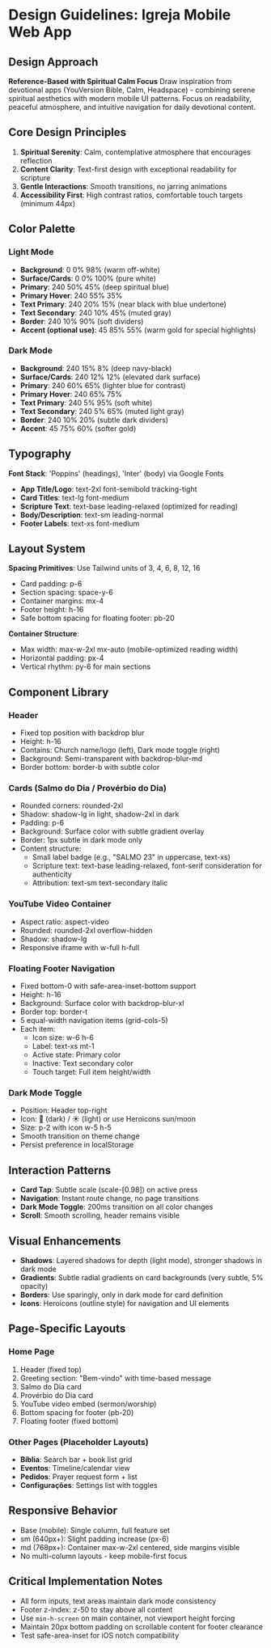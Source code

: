 # Design Guidelines: Igreja Mobile Web App

## Design Approach
**Reference-Based with Spiritual Calm Focus**
Draw inspiration from devotional apps (YouVersion Bible, Calm, Headspace) - combining serene spiritual aesthetics with modern mobile UI patterns. Focus on readability, peaceful atmosphere, and intuitive navigation for daily devotional content.

## Core Design Principles
1. **Spiritual Serenity**: Calm, contemplative atmosphere that encourages reflection
2. **Content Clarity**: Text-first design with exceptional readability for scripture
3. **Gentle Interactions**: Smooth transitions, no jarring animations
4. **Accessibility First**: High contrast ratios, comfortable touch targets (minimum 44px)

## Color Palette

### Light Mode
- **Background**: 0 0% 98% (warm off-white)
- **Surface/Cards**: 0 0% 100% (pure white)
- **Primary**: 240 50% 45% (deep spiritual blue)
- **Primary Hover**: 240 55% 35%
- **Text Primary**: 240 20% 15% (near black with blue undertone)
- **Text Secondary**: 240 10% 45% (muted gray)
- **Border**: 240 10% 90% (soft dividers)
- **Accent (optional use)**: 45 85% 55% (warm gold for special highlights)

### Dark Mode
- **Background**: 240 15% 8% (deep navy-black)
- **Surface/Cards**: 240 12% 12% (elevated dark surface)
- **Primary**: 240 60% 65% (lighter blue for contrast)
- **Primary Hover**: 240 65% 75%
- **Text Primary**: 240 5% 95% (soft white)
- **Text Secondary**: 240 5% 65% (muted light gray)
- **Border**: 240 10% 20% (subtle dark dividers)
- **Accent**: 45 75% 60% (softer gold)

## Typography
**Font Stack**: 'Poppins' (headings), 'Inter' (body) via Google Fonts

- **App Title/Logo**: text-2xl font-semibold tracking-tight
- **Card Titles**: text-lg font-medium
- **Scripture Text**: text-base leading-relaxed (optimized for reading)
- **Body/Description**: text-sm leading-normal
- **Footer Labels**: text-xs font-medium

## Layout System
**Spacing Primitives**: Use Tailwind units of 3, 4, 6, 8, 12, 16
- Card padding: p-6
- Section spacing: space-y-6
- Container margins: mx-4
- Footer height: h-16
- Safe bottom spacing for floating footer: pb-20

**Container Structure**:
- Max width: max-w-2xl mx-auto (mobile-optimized reading width)
- Horizontal padding: px-4
- Vertical rhythm: py-6 for main sections

## Component Library

### Header
- Fixed top position with backdrop blur
- Height: h-16
- Contains: Church name/logo (left), Dark mode toggle (right)
- Background: Semi-transparent with backdrop-blur-md
- Border bottom: border-b with subtle color

### Cards (Salmo do Dia / Provérbio do Dia)
- Rounded corners: rounded-2xl
- Shadow: shadow-lg in light, shadow-2xl in dark
- Padding: p-6
- Background: Surface color with subtle gradient overlay
- Border: 1px subtle in dark mode only
- Content structure:
  - Small label badge (e.g., "SALMO 23" in uppercase, text-xs)
  - Scripture text: text-base leading-relaxed, font-serif consideration for authenticity
  - Attribution: text-sm text-secondary italic

### YouTube Video Container
- Aspect ratio: aspect-video
- Rounded: rounded-2xl overflow-hidden
- Shadow: shadow-lg
- Responsive iframe with w-full h-full

### Floating Footer Navigation
- Fixed bottom-0 with safe-area-inset-bottom support
- Height: h-16
- Background: Surface color with backdrop-blur-xl
- Border top: border-t
- 5 equal-width navigation items (grid-cols-5)
- Each item:
  - Icon size: w-6 h-6
  - Label: text-xs mt-1
  - Active state: Primary color
  - Inactive: Text secondary color
  - Touch target: Full item height/width

### Dark Mode Toggle
- Position: Header top-right
- Icon: 🌙 (dark) / ☀️ (light) or use Heroicons sun/moon
- Size: p-2 with icon w-5 h-5
- Smooth transition on theme change
- Persist preference in localStorage

## Interaction Patterns
- **Card Tap**: Subtle scale (scale-[0.98]) on active press
- **Navigation**: Instant route change, no page transitions
- **Dark Mode Toggle**: 200ms transition on all color changes
- **Scroll**: Smooth scrolling, header remains visible

## Visual Enhancements
- **Shadows**: Layered shadows for depth (light mode), stronger shadows in dark mode
- **Gradients**: Subtle radial gradients on card backgrounds (very subtle, 5% opacity)
- **Borders**: Use sparingly, only in dark mode for card definition
- **Icons**: Heroicons (outline style) for navigation and UI elements

## Page-Specific Layouts

### Home Page
1. Header (fixed top)
2. Greeting section: "Bem-vindo" with time-based message
3. Salmo do Dia card
4. Provérbio do Dia card  
5. YouTube video embed (sermon/worship)
6. Bottom spacing for footer (pb-20)
7. Floating footer (fixed bottom)

### Other Pages (Placeholder Layouts)
- **Bíblia**: Search bar + book list grid
- **Eventos**: Timeline/calendar view
- **Pedidos**: Prayer request form + list
- **Configurações**: Settings list with toggles

## Responsive Behavior
- Base (mobile): Single column, full feature set
- sm (640px+): Slight padding increase (px-6)
- md (768px+): Container max-w-2xl centered, side margins visible
- No multi-column layouts - keep mobile-first focus

## Critical Implementation Notes
- All form inputs, text areas maintain dark mode consistency
- Footer z-index: z-50 to stay above all content
- Use `min-h-screen` on main container, not viewport height forcing
- Maintain 20px bottom padding on scrollable content for footer clearance
- Test safe-area-inset for iOS notch compatibility